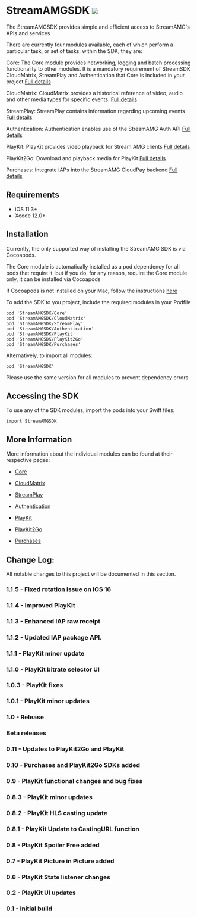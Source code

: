 
StreamAMGSDK   [![](https://img.shields.io/cocoapods/v/StreamAMGSDK)](https://github.com/StreamAMG/streamamg-sdk-ios)
=========
The StreamAMGSDK provides simple and efficient access to StreamAMG's APIs and services

There are currently four modules available, each of which perform a particular task, or set of tasks, within the SDK, they are:

Core:
  The Core module provides networking, logging and batch processing functionality to other modules. It is a mandatory requirement of StreamSDK CloudMatrix, StreamPlay and Authentication that Core is included in your project
  [Full details](CoreReadme.md)

CloudMatrix:
  CloudMatrix provides a historical reference of video, audio and other media types for specific events.
  [Full details](CloudMatrixReadme.md)

StreamPlay:
  StreamPlay contains information regarding upcoming events
  [Full details](StreamPlayReadme.md)

 Authentication:
   Authentication enables use of the StreamAMG Auth API
   [Full details](AuthReadme.md)

PlayKit:
   PlayKit provides video playback for Stream AMG clients
   [Full details](PlayKitReadme.md)

 PlayKit2Go:
   Download and playback media for PlayKit
   [Full details](PlayKit2GoReadme.md)

Purchases:
   Integrate IAPs into the StreamAMG CloudPay backend
   [Full details](PurchasesReadme.md)

Requirements
----------------

- iOS 11.3+
- Xcode 12.0+

Installation
------------

Currently, the only supported way of installing the StreamAMG SDK is via Cocoapods.

The Core module is automatically installed as a pod dependency for all pods that require it, but if you do, for any reason, require the Core module only, it can be installed via Cocoapods

If Cocoapods is not installed on your Mac, follow the instructions [here](https://guides.cocoapods.org/using/getting-started.html)

To add the SDK to you project, include the required modules in your Podfile

```
pod 'StreamAMGSDK/Core'
pod 'StreamAMGSDK/CloudMatrix'
pod 'StreamAMGSDK/StreamPlay'
pod 'StreamAMGSDK/Authentication'
pod 'StreamAMGSDK/PlayKit'
pod 'StreamAMGSDK/PlayKit2Go'
pod 'StreamAMGSDK/Purchases'
```

Alternatively, to import all modules:

```
pod 'StreamAMGSDK'
```

Please use the same version for all modules to prevent dependency errors.

Accessing the SDK
----------------------

To use any of the SDK modules, import the pods into your Swift files:

```
import StreamAMGSDK
```

More Information
--------------------

More information about the individual modules can be found at their respective pages:

- [Core](CoreReadme.md)

- [CloudMatrix](CloudMatrixReadme.md)

- [StreamPlay](StreamPlayReadme.md)

- [Authentication](AuthReadme.md)

- [PlayKit](PlayKitReadme.md)

- [PlayKit2Go](PlayKit2GoReadme.md)

- [Purchases](PurchasesReadme.md)


Change Log:
---------------

All notable changes to this project will be documented in this section.

### 1.1.5 - Fixed rotation issue on iOS 16

### 1.1.4 - Improved PlayKit

### 1.1.3 - Enhanced IAP raw receipt

### 1.1.2 - Updated IAP package API.

### 1.1.1 - PlayKit minor update

### 1.1.0 - PlayKit bitrate selector UI

### 1.0.3 - PlayKit fixes

### 1.0.1 - PlayKit minor updates

### 1.0 - Release

### Beta releases

### 0.11 - Updates to PlayKit2Go and PlayKit

### 0.10 - Purchases and PlayKit2Go SDKs added

### 0.9 - PlayKit functional changes and bug fixes

### 0.8.3 - PlayKit minor updates

### 0.8.2 - PlayKit HLS casting update

### 0.8.1 - PlayKit Update to CastingURL function

### 0.8 - PlayKit Spoiler Free added

### 0.7 - PlayKit Picture in Picture added

### 0.6 - PlayKit State listener changes

### 0.2 - PlayKit UI updates

### 0.1 - Initial build
